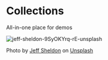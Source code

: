 # Collections

All-in-one place for demos

![jeff-sheldon-9SyOKYrq-rE-unsplash](https://user-images.githubusercontent.com/8896191/155556727-6b05f7c9-b6af-47ca-92ee-17399563990c.jpg)

Photo by <a href="https://unsplash.com/@ugmonk?utm_source=unsplash&utm_medium=referral&utm_content=creditCopyText">Jeff Sheldon</a> on <a href="https://unsplash.com/s/photos/collections?utm_source=unsplash&utm_medium=referral&utm_content=creditCopyText">Unsplash</a>
  